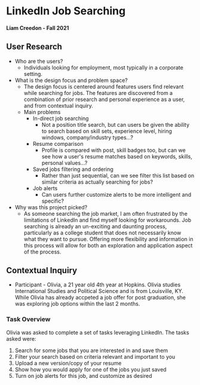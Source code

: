 # __LinkedIn Job Searching__
#### Liam Creedon - Fall 2021

## User Research
* Who are the users?
  * Individuals looking for employment, most typically in a corporate setting.
* What is the design focus and problem space?
  * The design focus is centered around features users find relevant while searching for jobs. The features are discovered from a combination of prior research and personal experience as a user, and from contextual inquiry. 
  * Main problems
    * In-direct job searching
      * Not a position title search, but can users be given the ability to search based on skill sets, experience level, hiring windows, company/industry types...?
    * Resume comparison
      * Profile is compared with post, skill badges too, but can we see how a user's resume matches based on keywords, skills, personal values...?
    * Saved jobs filtering and ordering
      * Rather than just sequential, can we see filter this list based on similar criteria as actually searching for jobs?
    * Job alerts
      * Can users further customize alerts to be more intelligent and specific?
* Why was this project picked?
  * As someone searching the job market, I am often frustrated by the limitations of LinkedIn and find myself looking for workarounds. Job searching is already an un-exciting and daunting process, particularly as a college student that does not necessarily know what they want to pursue. Offering more flexibility and information in this process will allow for both an exploration and application aspect of the process.

## Contextual Inquiry
* Participant - Olivia, a 21 year old 4th year at Hopkins. Olivia studies International Studies and Political Science and is from Louisville, KY. While Olivia has already accpeted a job offer for post graduation, she was exploring job options within the last 2 months.

### Task Overview
Olivia was asked to complete a set of tasks leveraging LinkedIn. The tasks asked were:
1. Search for some jobs that you are interested in and save them
2. Filter your search based on criteria relevant and important to you
3. Upload a new version/copy of your resume
4. Show how you would apply for one of the jobs you just saved
5. Turn on job alerts for this job, and customize as desired


